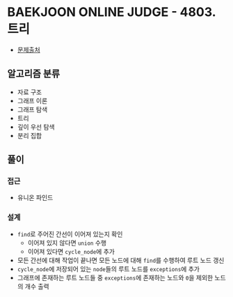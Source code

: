 # BAEKJOON ONLINE JUDGE - 4803. 트리

- [문제출처](https://www.acmicpc.net/problem/4803 '4803. 트리')

## 알고리즘 분류

- 자료 구조
- 그래프 이론
- 그래프 탐색
- 트리
- 깊이 우선 탐색
- 분리 집합

## 풀이

### 접근

- 유니온 파인드

### 설계

- `find`로 주어진 간선이 이어져 있는지 확인
  - 이어져 있지 않다면 `union` 수행
  - 이어져 있다면 `cycle_node`에 추가
- 모든 간선에 대해 작업이 끝나면 모든 노드에 대해 `find`를 수행하여 루트 노드 갱신
- `cycle_node`에 저장되어 있는 `node`들의 루트 노드를 `exceptions`에 추가
- 그래프에 존재하는 루트 노드들 중 `exceptions`에 존재하는 노드와 `0`을 제외한 노드의 개수 출력
